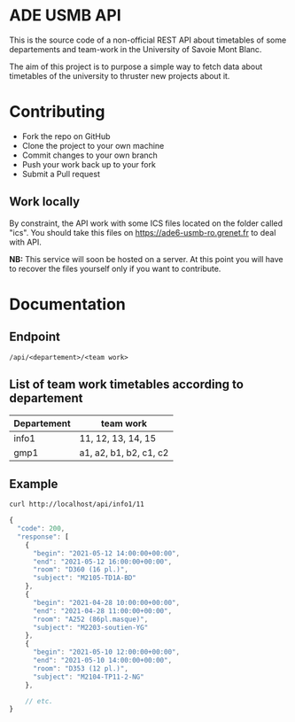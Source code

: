 # ADE USMB API

This is the source code of a non-official REST API about timetables of some departements and team-work in the University of Savoie Mont Blanc. 

The aim of this project is to purpose a simple way to fetch data about timetables of the university to thruster new projects about it. 


# Contributing

- Fork the repo on GitHub
- Clone the project to your own machine
- Commit changes to your own branch
- Push your work back up to your fork
- Submit a Pull request

## Work locally

By constraint, the API work with some ICS files located on the folder called "ics". You should take this files on <https://ade6-usmb-ro.grenet.fr> to deal with API.

**NB:** This service will soon be hosted on a server. At this point you will have to recover the files yourself only if you want to contribute.

# Documentation

## Endpoint

```
/api/<departement>/<team work>
```


## List of team work timetables according to departement

| Departement        | team work           | 
| -------------      |--------------       |
| info1              | 11, 12, 13, 14, 15  | 
| gmp1               | a1, a2, b1, b2, c1, c2 |  


## Example

```bash
curl http://localhost/api/info1/11
```
```js
{
  "code": 200,
  "response": [
    {
      "begin": "2021-05-12 14:00:00+00:00",
      "end": "2021-05-12 16:00:00+00:00",
      "room": "D360 (16 pl.)",
      "subject": "M2105-TD1A-BD"
    },
    {
      "begin": "2021-04-28 10:00:00+00:00",
      "end": "2021-04-28 11:00:00+00:00",
      "room": "A252 (86pl.masque)",
      "subject": "M2203-soutien-YG"
    },
    {
      "begin": "2021-05-10 12:00:00+00:00",
      "end": "2021-05-10 14:00:00+00:00",
      "room": "D353 (12 pl.)",
      "subject": "M2104-TP11-2-NG"
    },

    // etc.
}
```

